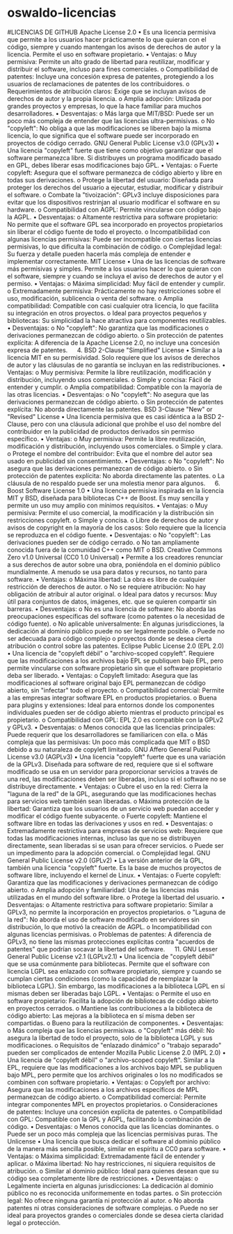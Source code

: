 # oswaldo-licencias
#LICENCIAS DE GITHUB
Apache License 2.0 • Es una licencia permisiva que permite a los usuarios hacer prácticamente lo que quieran con el código, siempre y cuando mantengan los avisos de derechos de autor y la licencia. Permite el uso en software propietario.
• Ventajas: o Muy permisiva: Permite un alto grado de libertad para reutilizar, modificar y distribuir el software, incluso para fines comerciales. o Compatibilidad de patentes: Incluye una concesión expresa de patentes, protegiendo a los usuarios de reclamaciones de patentes de los contribuidores. o Requerimientos de atribución claros: Exige que se incluyan avisos de derechos de autor y la propia licencia. o Amplia adopción: Utilizada por grandes proyectos y empresas, lo que la hace familiar para muchos desarrolladores.
• Desventajas: o Más larga que MIT/BSD: Puede ser un poco más compleja de entender que las licencias ultra-permisivas. o No "copyleft": No obliga a que las modificaciones se liberen bajo la misma licencia, lo que significa que el software puede ser incorporado en proyectos de código cerrado.
GNU General Public License v3.0 (GPLv3) • Una licencia "copyleft" fuerte que tiene como objetivo garantizar que el software permanezca libre. Si distribuyes un programa modificado basado en GPL, debes liberar esas modificaciones bajo GPL.
• Ventajas: o Fuerte copyleft: Asegura que el software permanezca de código abierto y libre en todas sus derivaciones. o Protege la libertad del usuario: Diseñada para proteger los derechos del usuario a ejecutar, estudiar, modificar y distribuir el software. o Combate la "tivoización": GPLv3 incluye disposiciones para evitar que los dispositivos restrinjan al usuario modificar el software en su hardware. o Compatibilidad con AGPL: Permite vincularse con código bajo la AGPL.
• Desventajas: o Altamente restrictiva para software propietario: No permite que el software GPL sea incorporado en proyectos propietarios sin liberar el código fuente de todo el proyecto. o Incompatibilidad con algunas licencias permisivas: Puede ser incompatible con ciertas licencias permisivas, lo que dificulta la combinación de código. o Complejidad legal: Su fuerza y detalle pueden hacerla más compleja de entender e implementar correctamente.
MIT License • Una de las licencias de software más permisivas y simples. Permite a los usuarios hacer lo que quieran con el software, siempre y cuando se incluya el aviso de derechos de autor y el permiso.
• Ventajas: o Máxima simplicidad: Muy fácil de entender y cumplir. o Extremadamente permisiva: Prácticamente no hay restricciones sobre el uso, modificación, sublicencia o venta del software. o Amplia compatibilidad: Compatible con casi cualquier otra licencia, lo que facilita su integración en otros proyectos. o Ideal para proyectos pequeños y bibliotecas: Su simplicidad la hace atractiva para componentes reutilizables.
• Desventajas: o No "copyleft": No garantiza que las modificaciones o derivaciones permanezcan de código abierto. o Sin protección de patentes explícita: A diferencia de la Apache License 2.0, no incluye una concesión expresa de patentes.   4. BSD 2-Clause "Simplified" License • Similar a la licencia MIT en su permisividad. Solo requiere que los avisos de derechos de autor y las cláusulas de no garantía se incluyan en las redistribuciones.
• Ventajas: o Muy permisiva: Permite la libre reutilización, modificación y distribución, incluyendo usos comerciales. o Simple y concisa: Fácil de entender y cumplir. o Amplia compatibilidad: Compatible con la mayoría de las otras licencias.
• Desventajas: o No "copyleft": No asegura que las derivaciones permanezcan de código abierto. o Sin protección de patentes explícita: No aborda directamente las patentes.
BSD 3-Clause "New" or "Revised" License • Una licencia permisiva que es casi idéntica a la BSD 2-Clause, pero con una cláusula adicional que prohíbe el uso del nombre del contribuidor en la publicidad de productos derivados sin permiso específico.
• Ventajas: o Muy permisiva: Permite la libre reutilización, modificación y distribución, incluyendo usos comerciales. o Simple y clara. o Protege el nombre del contribuidor: Evita que el nombre del autor sea usado en publicidad sin consentimiento.
• Desventajas: o No "copyleft": No asegura que las derivaciones permanezcan de código abierto. o Sin protección de patentes explícita: No aborda directamente las patentes. o La cláusula de no respaldo puede ser una molestia menor para algunos.   6. Boost Software License 1.0 • Una licencia permisiva inspirada en la licencia MIT y BSD, diseñada para bibliotecas C++ de Boost. Es muy sencilla y permite un uso muy amplio con mínimos requisitos. • Ventajas: o Muy permisiva: Permite el uso comercial, la modificación y la distribución sin restricciones copyleft. o Simple y concisa. o Libre de derechos de autor y avisos de copyright en la mayoría de los casos: Solo requiere que la licencia se reproduzca en el código fuente. • Desventajas: o No "copyleft": Las derivaciones pueden ser de código cerrado. o No tan ampliamente conocida fuera de la comunidad C++ como MIT o BSD.
Creative Commons Zero v1.0 Universal (CC0 1.0 Universal) • Permite a los creadores renunciar a sus derechos de autor sobre una obra, poniéndola en el dominio público mundialmente. A menudo se usa para datos y recursos, no tanto para software.
• Ventajas: o Máxima libertad: La obra es libre de cualquier restricción de derechos de autor. o No se requiere atribución: No hay obligación de atribuir al autor original. o Ideal para datos y recursos: Muy útil para conjuntos de datos, imágenes, etc. que se quieren compartir sin barreras.
• Desventajas: o No es una licencia de software: No aborda las preocupaciones específicas del software (como patentes o la necesidad de código fuente). o No aplicable universalmente: En algunas jurisdicciones, la dedicación al dominio público puede no ser legalmente posible. o Puede no ser adecuada para código complejo o proyectos donde se desea cierta atribución o control sobre las patentes.
Eclipse Public License 2.0 (EPL 2.0) • Una licencia de "copyleft débil" o "archivo-scoped copyleft". Requiere que las modificaciones a los archivos bajo EPL se publiquen bajo EPL, pero permite vincularse con software propietario sin que el software propietario deba ser liberado.
• Ventajas: o Copyleft limitado: Asegura que las modificaciones al software original bajo EPL permanezcan de código abierto, sin "infectar" todo el proyecto. o Compatibilidad comercial: Permite a las empresas integrar software EPL en productos propietarios. o Buena para plugins y extensiones: Ideal para entornos donde los componentes individuales pueden ser de código abierto mientras el producto principal es propietario. o Compatibilidad con GPL: EPL 2.0 es compatible con la GPLv2 y GPLv3.
• Desventajas: o Menos conocida que las licencias principales: Puede requerir que los desarrolladores se familiaricen con ella. o Más compleja que las permisivas: Un poco más complicada que MIT o BSD debido a su naturaleza de copyleft limitado.
GNU Affero General Public License v3.0 (AGPLv3) • Una licencia "copyleft" fuerte que es una variación de la GPLv3. Diseñada para software de red, requiere que si el software modificado se usa en un servidor para proporcionar servicios a través de una red, las modificaciones deben ser liberadas, incluso si el software no se distribuye directamente.
• Ventajas: o Cubre el uso en la red: Cierra la "laguna de la red" de la GPL, asegurando que las modificaciones hechas para servicios web también sean liberadas. o Máxima protección de la libertad: Garantiza que los usuarios de un servicio web puedan acceder y modificar el código fuente subyacente. o Fuerte copyleft: Mantiene el software libre en todas las derivaciones y usos en red.
• Desventajas: o Extremadamente restrictiva para empresas de servicios web: Requiere que todas las modificaciones internas, incluso las que no se distribuyen directamente, sean liberadas si se usan para ofrecer servicios. o Puede ser un impedimento para la adopción comercial. o Complejidad legal.
GNU General Public License v2.0 (GPLv2) • La versión anterior de la GPL, también una licencia "copyleft" fuerte. Es la base de muchos proyectos de software libre, incluyendo el kernel de Linux.
• Ventajas: o Fuerte copyleft: Garantiza que las modificaciones y derivaciones permanezcan de código abierto. o Amplia adopción y familiaridad: Una de las licencias más utilizadas en el mundo del software libre. o Protege la libertad del usuario.
• Desventajas: o Altamente restrictiva para software propietario: Similar a GPLv3, no permite la incorporación en proyectos propietarios. o "Laguna de la red": No aborda el uso de software modificado en servidores sin distribución, lo que motivó la creación de AGPL. o Incompatibilidad con algunas licencias permisivas. o Problemas de patentes: A diferencia de GPLv3, no tiene las mismas protecciones explícitas contra "acuerdos de patentes" que podrían socavar la libertad del software.   11. GNU Lesser General Public License v2.1 (LGPLv2.1) • Una licencia de "copyleft débil" que se usa comúnmente para bibliotecas. Permite que el software con licencia LGPL sea enlazado con software propietario, siempre y cuando se cumplan ciertas condiciones (como la capacidad de reemplazar la biblioteca LGPL). Sin embargo, las modificaciones a la biblioteca LGPL en sí mismas deben ser liberadas bajo LGPL.
• Ventajas: o Permite el uso en software propietario: Facilita la adopción de bibliotecas de código abierto en proyectos cerrados. o Mantiene las contribuciones a la biblioteca de código abierto: Las mejoras a la biblioteca en sí misma deben ser compartidas. o Bueno para la reutilización de componentes.
• Desventajas: o Más compleja que las licencias permisivas. o "Copyleft" más débil: No asegura la libertad de todo el proyecto, solo de la biblioteca LGPL y sus modificaciones. o Requisitos de "enlazado dinámico" o "trabajo separado" pueden ser complicados de entender
Mozilla Public License 2.0 (MPL 2.0) • Una licencia de "copyleft débil" o "archivo-scoped copyleft". Similar a la EPL, requiere que las modificaciones a los archivos bajo MPL se publiquen bajo MPL, pero permite que los archivos originales o los no modificados se combinen con software propietario.
• Ventajas: o Copyleft por archivo: Asegura que las modificaciones a los archivos específicos de MPL permanezcan de código abierto. o Compatibilidad comercial: Permite integrar componentes MPL en proyectos propietarios. o Consideraciones de patentes: Incluye una concesión explícita de patentes. o Compatibilidad con GPL: Compatible con la GPL y AGPL, facilitando la combinación de código.
• Desventajas: o Menos conocida que las licencias dominantes. o Puede ser un poco más compleja que las licencias permisivas puras.
The Unlicense • Una licencia que busca dedicar el software al dominio público de la manera más sencilla posible, similar en espíritu a CC0 para software.
• Ventajas: o Máxima simplicidad: Extremadamente fácil de entender y aplicar. o Máxima libertad: No hay restricciones, ni siquiera requisitos de atribución. o Similar al dominio público: Ideal para quienes desean que su código sea completamente libre de restricciones.
• Desventajas: o Legalmente incierta en algunas jurisdicciones: La dedicación al dominio público no es reconocida uniformemente en todas partes. o Sin protección legal: No ofrece ninguna garantía ni protección al autor. o No aborda patentes ni otras consideraciones de software complejas. o Puede no ser ideal para proyectos grandes o comerciales donde se desea cierta claridad legal o protección.
